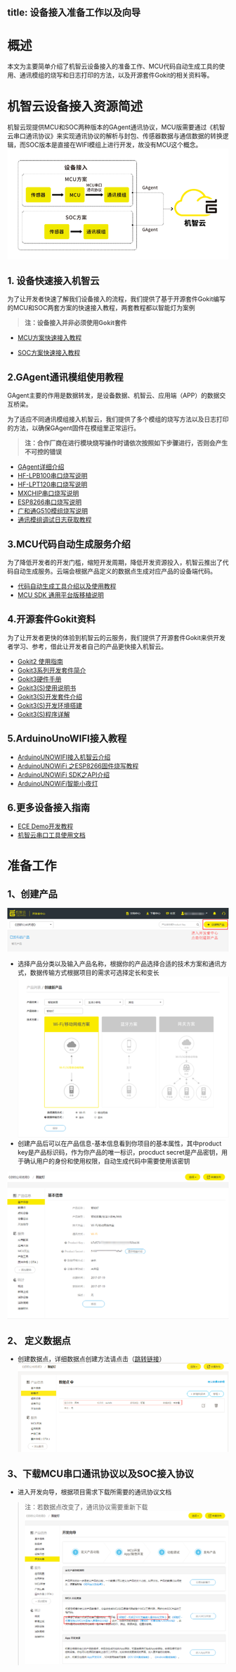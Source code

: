title: 设备接入准备工作以及向导
---
# 概述
本文为主要简单介绍了机智云设备接入的准备工作、MCU代码自动生成工具的使用、通讯模组的烧写和日志打印的方法，以及开源套件Gokit的相关资料等。

# 机智云设备接入资源简述

机智云现提供MCU和SOC两种版本的GAgent通讯协议，MCU版需要通过《机智云串口通讯协议》来实现通讯协议的解析与封包、传感器数据与通信数据的转换逻辑，而SOC版本是直接在WIFI模组上进行开发，故没有MCU这个概念。
![Alt text](/assets/zh-cn/deviceDev/intro/设备接入流程图.png)

## 1. 设备快速接入机智云
为了让开发者快速了解我们设备接入的流程，我们提供了基于开源套件Gokit编写的MCU和SOC两套方案的快速接入教程，两套教程都以智能灯为案例
>**注：设备接入并非必须使用Gokit套件**

- [MCU方案快速接入教程](http://docs.gizwits.com/zh-cn/quickstart/UseMCU.html)

- [SOC方案快速接入教程](http://docs.gizwits.com/zh-cn/deviceDev/UseSOC.html)


## 2.GAgent通讯模组使用教程
GAgent主要的作用是数据转发，是设备数据、机智云、应用端（APP）的数据交互桥梁。

为了适应不同通讯模组接入机智云，我们提供了多个模组的烧写方法以及日志打印的方法，以确保GAgent固件在模组里正常运行。
>**注：合作厂商在进行模块烧写操作时请依次按照如下步骤进行，否则会产生不可控的错误**

- [GAgent详细介绍](http://docs.gizwits.com/zh-cn/deviceDev/gagent_info.html)
- [HF-LPB100串口烧写说明](http://docs.gizwits.com/zh-cn/deviceDev/HF-LPB100%E4%B8%B2%E5%8F%A3%E7%83%A7%E5%86%99%E8%AF%B4%E6%98%8E.html)
- [HF-LPT120串口烧写说明](http://docs.gizwits.com/zh-cn/deviceDev/debug/HF-LPT120.html)
- [MXCHIP串口烧写说明](http://docs.gizwits.com/zh-cn/deviceDev/MXCHIP%E4%B8%B2%E5%8F%A3%E7%83%A7%E5%86%99%E8%AF%B4%E6%98%8E.html)
- [ESP8266串口烧写说明](http://docs.gizwits.com/zh-cn/deviceDev/ESP8266%E4%B8%B2%E5%8F%A3%E7%83%A7%E5%86%99%E8%AF%B4%E6%98%8E.html)
- [广和通G510模组烧写说明](http://docs.gizwits.com/zh-cn/deviceDev/debug/G510.html)
- [通讯模组调试日志获取教程](http://docs.gizwits.com/zh-cn/deviceDev/%E6%97%A5%E5%BF%97%E6%8A%93%E5%8F%96%E6%95%99%E7%A8%8B%E6%96%87%E6%A1%A3.html)

## 3.MCU代码自动生成服务介绍
为了降低开发者的开发门槛，缩短开发周期，降低开发资源投入，机智云推出了代码自动生成服务。云端会根据产品定义的数据点生成对应产品的设备端代码。

- [代码自动生成工具介绍以及使用教程](http://docs.gizwits.com/zh-cn/deviceDev/DevSDK/%E4%BB%A3%E7%A0%81%E8%87%AA%E5%8A%A8%E7%94%9F%E6%88%90%E5%B7%A5%E5%85%B7.html)
- [MCU SDK 通用平台版移植说明](http://docs.gizwits.com/zh-cn/deviceDev/GoKit3%20DEV%20SDK%20Common%E7%89%88%E7%A7%BB%E6%A4%8D%E8%AF%B4%E6%98%8E.html)

## 4.开源套件Gokit资料
为了让开发者更快的体验到机智云的云服务，我们提供了开源套件Gokit来供开发者学习、参考，借此让开发者自己的产品更快接入机智云。

- [Gokit2 使用指南](http://docs.gizwits.com/zh-cn/deviceDev/Gokit2%E4%BD%BF%E7%94%A8%E6%8C%87%E5%8D%97.html)
- [Gokit3系列开发套件简介](http://docs.gizwits.com/zh-cn/deviceDev/Gokit3/Gokit3%E5%BC%80%E5%8F%91%E5%A5%97%E4%BB%B6%E7%AE%80%E4%BB%8B.html)
- [Gokit3硬件手册](http://docs.gizwits.com/zh-cn/deviceDev/Gokit3/GoKit3%E7%A1%AC%E4%BB%B6%E6%89%8B%E5%86%8C.html)
- [Gokit3(S)使用说明书](http://docs.gizwits.com/zh-cn/deviceDev/WiFiSOC/GoKit3S%E4%BD%BF%E7%94%A8%E8%AF%B4%E6%98%8E%E4%B9%A6.html)
- [Gokit3(S)开发套件介绍](http://docs.gizwits.com/zh-cn/deviceDev/WiFiSOC/GoKit3S%E5%BC%80%E5%8F%91%E5%A5%97%E4%BB%B6%E4%BB%8B%E7%BB%8D.html)
- [Gokit3(S)开发环境搭建](http://docs.gizwits.com/zh-cn/deviceDev/WiFiSOC/GoKit3S%E4%BA%8C%E6%AC%A1%E5%BC%80%E5%8F%91.html)
- [Gokit3(S)程序详解](http://docs.gizwits.com/zh-cn/deviceDev/WiFiSOC/GoKit3S%E7%A8%8B%E5%BA%8F%E8%AF%A6%E8%A7%A3.html)

## 5.ArduinoUnoWIFI接入教程
 - [ArduinoUNOWIFI接入机智云介绍](http://docs.gizwits.com/zh-cn/deviceDev/ArduinoUNO/intro.html)
 - [ArduinoUNOWiFi 之ESP8266固件烧写教程](http://docs.gizwits.com/zh-cn/deviceDev/ArduinoUNO/Tutorial.html)
 - [ArduinoUNOWiFi SDK之API介绍](http://docs.gizwits.com/zh-cn/deviceDev/ArduinoUNO/sdk.html)
 - [ArduinoUNOWiFi智能小夜灯](http://docs.gizwits.com/zh-cn/deviceDev/ArduinoUNO/example.html)

## 6.更多设备接入指南
- [ECE Demo开发教程](http://docs.gizwits.com/zh-cn/UserManual/ecevideos.html)
- [机智云串口工具使用文档](http://docs.gizwits.com/zh-cn/deviceDev/%E4%B8%B2%E5%8F%A3%E5%B7%A5%E5%85%B7%E4%BD%BF%E7%94%A8%E6%96%87%E6%A1%A3.html)


# 准备工作
## 1、创建产品
![Alt text](/assets/zh-cn/deviceDev/intro/1500454215753.png)
- 选择产品分类以及输入产品名称，根据你的产品选择合适的技术方案和通讯方式，数据传输方式根据项目的需求可选择定长和变长
![Alt text](/assets/zh-cn/deviceDev/intro/1500454320233.png)
- 创建产品后可以在产品信息-基本信息看到你项目的基本属性，其中product key是产品标识码，作为你产品的唯一标识，procduct secret是产品密钥，用于确认用户的身份和使用权限，自动生成代码中需要使用该密钥

![Alt text](/assets/zh-cn/deviceDev/intro/1500455106638.png)

## 2、 定义数据点
- 创建数据点，详细数据点创建方法请点击（[跳转链接](http://docs.gizwits.com/zh-cn/quickstart/%E8%AE%BE%E5%A4%87%E5%BF%AB%E9%80%9F%E6%8E%A5%E5%85%A5.html#%E5%88%9B%E5%BB%BA%E6%95%B0%E6%8D%AE%E7%82%B9)）
![Alt text](/assets/zh-cn/deviceDev/intro/1500455483976.png)

## 3、下载MCU串口通讯协议以及SOC接入协议
- 进入开发向导，根据项目需求下载所需要的通讯协议文档
>注：若数据点改变了，通讯协议需要重新下载
![Alt text](/assets/zh-cn/deviceDev/intro/1500455640182.png)

